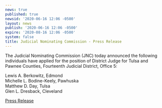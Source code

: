 ```yaml
---
news: true
published: true
newsid: '2020-06-16 12:06 -0500'
layout: news
publish: '2020-06-16 12:06 -0500'
expire: '2020-08-16 12:06 -0500'
system: false
title: Judicial Nominating Commission - Press Release
---
```

The Judicial Nominating Commission (JNC) today announced the following individuals have applied for the position of District Judge for Tulsa and Pawnee Counties, Fourteenth Judicial District, Office 5:

Lewis A. Berkowitz, Edmond  
Michelle L. Bodine-Keely, Pawhuska  
Matthew D. Day, Tulsa  
Glen L. Dresback, Cleveland  

[Press Release](http://www.oscn.net/images/news/jnc-press-release-pawnee-tulsa-counties-20200616.pdf)